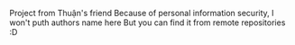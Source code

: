 Project from Thuận's friend
Because of personal information security, I won't puth authors name here
But you can find it from remote repositories :D